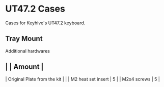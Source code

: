 # UT47.2 Cases

Cases for Keyhive's UT47.2 keyboard.

## Tray Mount

Additional hardwares

|    | Amount |
---
| Original Plate from the kit |  |
| M2 heat set insert | 5 |
| M2x4 screws | 5 |
